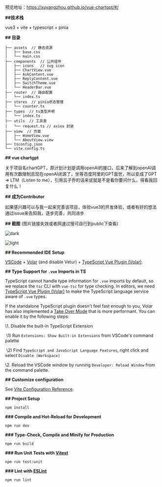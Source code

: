 预览地址：https://xuyangzhou.github.io/vue-chartgpt/#/

**##技术栈**

vue3 + vite + typescript + pinia

**## 目录**

```
├── assets  // 静态资源
│   ├── base.css
│   └── main.css
├── components  // 公共组件
│   ├── icons   // svg icon
│   ├── ChartView.vue
│   ├── AskContent.vue
│   ├── ReplyContent.vue
│   ├── SwitchTheme.vue
│   └── HeaderBar.vue
├── router  // 路由配置
│   └── index.ts
├── stores  // pinia状态管理
│   └── counter.ts
├── types  // ts类型声明
│   └── index.ts
├── utils  // 工具类
│   └── request.ts // axios 封装
├── view  // 页面
│   ├── HomeView.vue
│   └── AboutView.view
├── tsconfig.json
└── vite.config.ts
```



**## vue chartgpt**

关于项目名chartGPT，原计划计划是调用openAI的接口，后来了解到openAI调用有次数限制且现在openAI闭源了，坐等百度阿里的GPT面世，所以变成了GPT => LTM（Listen to me），引用吕子乔的话来说就是不是看你要问什么，得看我回复什么！


**## 成为Contributor**

如果感兴趣可以与我一起来完善该项目，体验vue3的开发体验，或者有好的想法通过issue来告知我，逐步完善，共同进步



**## 截图** (图片链接失效或者网速过慢可自行到public下查看)

![dark](https://i.328888.xyz/2023/02/22/xWVyX.jpeg)

![light](https://i.328888.xyz/2023/02/22/xWyGJ.jpeg)



**## Recommended IDE Setup**



[VSCode](https://code.visualstudio.com/) + [Volar](https://marketplace.visualstudio.com/items?itemName=Vue.volar) (and disable Vetur) + [TypeScript Vue Plugin (Volar)](https://marketplace.visualstudio.com/items?itemName=Vue.vscode-typescript-vue-plugin).



**## Type Support for** **`.vue`** **Imports in TS**



TypeScript cannot handle type information for `.vue` imports by default, so we replace the `tsc` CLI with `vue-tsc` for type checking. In editors, we need [TypeScript Vue Plugin (Volar)](https://marketplace.visualstudio.com/items?itemName=Vue.vscode-typescript-vue-plugin) to make the TypeScript language service aware of `.vue` types.



If the standalone TypeScript plugin doesn't feel fast enough to you, Volar has also implemented a [Take Over Mode](https://github.com/johnsoncodehk/volar/discussions/471#discussioncomment-1361669) that is more performant. You can enable it by the following steps:



\1. Disable the built-in TypeScript Extension

​    \1) Run `Extensions: Show Built-in Extensions` from VSCode's command palette

​    \2) Find `TypeScript and JavaScript Language Features`, right click and select `Disable (Workspace)`

\2. Reload the VSCode window by running `Developer: Reload Window` from the command palette.



**## Customize configuration**



See [Vite Configuration Reference](https://vitejs.dev/config/).



**## Project Setup**

```
npm install
```

**### Compile and Hot-Reload for Development**



```
npm run dev
```



**### Type-Check, Compile and Minify for Production**

```
npm run build
```



**### Run Unit Tests with [****Vitest****](**https://vitest.dev/**)**

```
npm run test:unit
```



**### Lint with [****ESLint****](**https://eslint.org/**)**

```
npm run lint
```